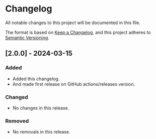 # Changelog
All notable changes to this project will be documented in this file.

The format is based on [Keep a Changelog](https://keepachangelog.com/en/1.0.0/),
and this project adheres to [Semantic Versioning](https://semver.org/spec/v2.0.0.html).

## [2.0.0] - 2024-03-15
### Added
- Added this changelog.
- And made first release on GitHub actions/releases version.

### Changed
- No changes in this release.

### Removed
- No removals in this release.

